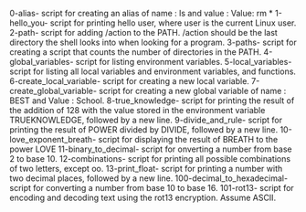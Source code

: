 0-alias- script for creating an alias of name : ls and value : Value: rm *
1-hello_you- script for printing hello user, where user is the current Linux user.
2-path- script for adding /action to the PATH. /action should be the last directory the shell looks into when looking for a program.
3-paths- script for creating a script that counts the number of directories in the PATH.
4-global_variables- script for listing environment variables.
5-local_variables- script for listing all local variables and environment variables, and functions.
6-create_local_variable- script for creating a new local variable.
7-create_global_variable- script for creating a new global variable of name : BEST and Value : School.
8-true_knowledge- script for printing the result of the addition of 128 with the value stored in the environment variable TRUEKNOWLEDGE, followed by a new line.
9-divide_and_rule- script for printing the result of POWER divided by DIVIDE, followed by a new line.
10-love_exponent_breath- script for displaying the result of BREATH to the power LOVE
11-binary_to_decimal- script for onverting a number from base 2 to base 10.
12-combinations- script for printing all possible combinations of two letters, except oo.
13-print_float- script for printing a number with two decimal places, followed by a new line.
100-decimal_to_hexadecimal- script for converting a number from base 10 to base 16.
101-rot13- script for encoding and decoding text using the rot13 encryption. Assume ASCII.
